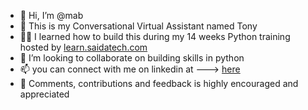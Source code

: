- 👋 Hi, I’m @mab
- 🌱 This is my Conversational Virtual Assistant named Tony
- 👩‍🎓 I learned how to build this during my 14 weeks Python training hosted by [learn.saidatech.com](https://learn.saidatech.com/course/PDA500-0719)
- 💞️ I’m looking to collaborate on building skills in python
- 📫 you can connect with me on linkedin at ---> [here](https://www.linkedin.com/in/agirlcalledmab/)
- 📖 Comments, contributions and feedback is highly encouraged and appreciated

